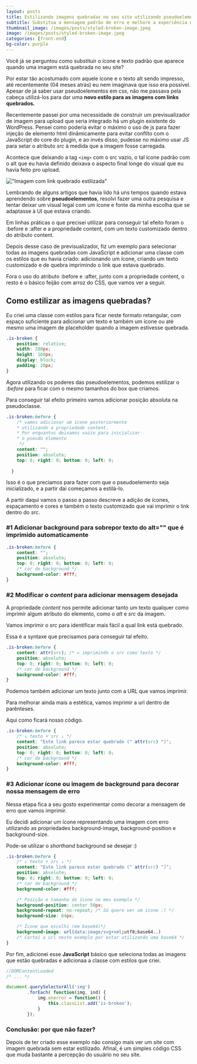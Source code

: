 ```yaml
---
layout: posts
title: Estilizando imagens quebradas no seu site utilizando pseudoelementos
subtitle: Substitua a mensagem padrão de erro e melhore a experiência da sua aplicação em poucos minutos.
thumbnail_image: /images/posts/styled-broken-image.jpeg
image: /images/posts/styled-broken-image.jpeg
categories: [front-end]
bg-color: purple
---
```

Você já se perguntou como substituir o ícone e texto padrão que aparece quando uma imagem está quebrada no seu site? 

Por estar tão acostumado com aquele ícone e o texto alt sendo impresso, até recentemente (04 meses atrás) eu nem imaginava que isso era possível. Apesar de já saber usar pseudoelementos em css, não me passava pela cabeça utilizá-los para dar uma **novo estilo para as imagens com links quebrados.**

Recentemente passei por uma necessidade de construir um previsualizador de imagem para upload que seria integrado há um plugin existente do WordPress. Pensei como poderia evitar o máximo o uso de js para fazer injeção de elemento html dinâmicamente para evitar conflito com o JavaScript do core do plugin, e ao invés disso, pudesse no máximo usar JS para setar o atributo _src_ à medida que a imagem fosse carregada.

Acontece que deixando a tag `<img>` com o src vazio, o tal ícone padrão com o alt que eu havia definido deixava o aspecto final longe do visual que eu havia feito pro upload. 

!["Imagem com link quebrado estilizada"](/images/posts/styled-broken-image.jpeg)

Lembrando de alguns artigos que havia lido há uns tempos quando estava aprendendo sobre **pseudoelementos**, resolvi fazer uma outra pesquisa e tentar deixar um visual legal com um ícone e fonte da minha escolha que se adaptasse à UI que estava criando.

Em linhas práticas o que precisei utilizar para conseguir tal efeito foram o :before e :after e a propriedade content, com um texto customizado dentro do atributo content.

Depois desse caso de previsualizador, fiz um exemplo para selecionar todas as imagens quebradas com JavaScript e adicionar uma  classe com os estilos que eu havia criado: adicionando um ícone, criando um texto customizado e de quebra imprimindo o link que estava quebrado.

Fora o uso do atributo :before e :after, junto com a propriedade content, o resto é o básico feijão com arroz do CSS, que vamos ver a seguir.

## Como estilizar as imagens quebradas?

Eu criei uma classe com estilos para ficar neste formato retangular, com espaço suficiente para adicionar um texto e também um ícone ou até mesmo uma imagem de placeholder quando a imagem estivesse quebrada.

```css
.is-broken {
    position: relative;
    width: 280px;
    height: 160px;
    display: block;
    padding: 20px;
}
```

Agora utilizando os poderes das pseudoelementos, podemos estilizar o _:before_ para ficar com o mesmo tamanhos do box que criamos.

Para conseguir tal efeito primeiro vamos adicionar posição absoluta na pseudoclasse.

```css
.is-broken:before {
    /* vamos adicionar um ícone posteriormente
    * utilizando a propriedade content. 
    * Por enquantos deixamos vazio para inicializar
    * o pseudo elemento
     */
    content: "";
    position: absolute;
    top: 0; right: 0; bottom: 0; left: 0;
     
  }
```
Isso é o que preciamos para fazer com que o pseudoelemento seja inicializado, e a partir daí começamos a estilá-lo.

A partir daqui vamos o passo a passo descreve a adição de ícones, espaçamento e cores e também o texto customizado que vai imprimir o link dentro do *src*.

### #1 Adicionar background para sobrepor texto do alt="" que é imprimido automaticamente

```css
.is-broken:before {
    content: "";
    position: absolute;
    top: 0; right: 0; bottom: 0; left: 0;
    /* cor de background */
    background-color: #fff;
}
```

### #2 Modificar o _content_ para adicionar mensagem desejada

A propriedade _content_ nos permite adicionar tanto um texto qualquer como imprimir algum atributo do elemento, como o _alt_ e _src_ da imagem. 

Vamos imprimir o _src_ para identificar mais fácil a qual link está quebrado.

Essa é a syntaxe que precisamos para conseguir tal efeito.

```css
.is-broken:before {
    content: attr(src); /* « imprimindo o src como texto */
    position: absolute;
    top: 0; right: 0; bottom: 0; left: 0;
    /* cor de background */
    background-color: #fff;
}
```
Podemos também adicionar um texto junto com a URL que vamos imprimir.

Para melhorar ainda mais a estética, vamos imprimir a url dentro de parênteses. 

Aqui como ficará nosso código.

```css
.is-broken:before {
    /* ↓ texto + src ↓ */
    content: "Este link parece estar quebrado (" attr(src) ")"; 
    position: absolute;
    top: 0; right: 0; bottom: 0; left: 0;
    /* cor de background */
    background-color: #fff;
}
```

### #3 Adicionar ícone ou imagem de background para decorar nossa mensagem de erro

Nessa etapa fica a seu gosto experimentar como decorar a mensagem de erro que vamos imprimir.

Eu decidi adicionar um ícone representando uma imagem com erro utilizando as propriedades background-image, background-position e background-size. 

Pode-se utilizar o _shorthand_ background se desejar :)

```css
.is-broken:before {
    /* ↓ texto + src ↓ */
    content: "Este link parece estar quebrado (" attr(src) ")"; 
    position: absolute;
    top: 0; right: 0; bottom: 0; left: 0;
    /* cor de background */
    background-color: #fff;

    /* Posição e tamanho do ícone no meu exemplo */
    background-position: center 50px;
    background-repeat: no-repeat; /* Só quero ver um icone :) */
    background-size: 64px;

    /* Ícone que escolhi (em base64)*/
    background-image: url(data:image/svg+xml;utf8;base64..) 
    /* Cortei a url neste exemplo por estar utilizando uma base64 */
}
```
Por fim, adicionei esse **JavaScript** básico que seleciona todas as imagens que estão quebradas e adicionaa a classe com estilos que criei.

```javascript
//DOMContentLoaded
/* ... */

document.querySelectorAll('img')
        .forEach( function(img, ind) {
            img.onerror = function() {
                this.classList.add('is-broken');
            }
        });
``` 

### Conclusão: por que não fazer?

Depois de ter criado esse exemplo não consigo mais ver um site com imagem quebrada sem estar estilizado. Afinal, é um simples código CSS que muda bastante a percepção do usuário no seu site.